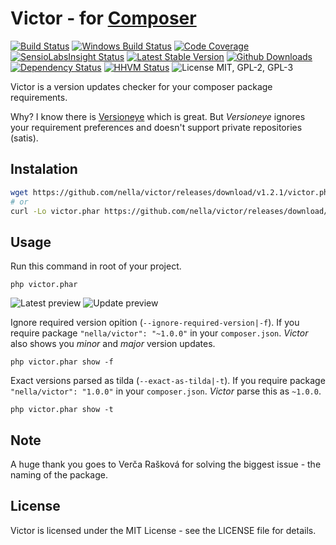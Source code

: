 # Victor - for [Composer](https://getcomposer.org)

[![Build Status](https://img.shields.io/travis/nella/victor/master.svg?style=flat-square)](https://travis-ci.org/nella/victor)
[![Windows Build Status](https://img.shields.io/appveyor/ci/Vrtak-CZ/victor/master.svg?style=flat-square)](https://ci.appveyor.com/project/Vrtak-CZ/victor)
[![Code Coverage](https://img.shields.io/coveralls/nella/victor.svg?style=flat-square)](https://coveralls.io/r/nella/victor)
[![SensioLabsInsight Status](https://img.shields.io/sensiolabs/i/3e962886-fa83-4601-a7d9-e75395111542.svg?style=flat-square)](https://insight.sensiolabs.com/projects/3e962886-fa83-4601-a7d9-e75395111542)
[![Latest Stable Version](https://img.shields.io/packagist/v/nella/victor.svg?style=flat-square)](https://packagist.org/packages/nella/victor)
[![Github Downloads](https://img.shields.io/github/downloads/nella/victor/total.svg?style=flat-square)](https://github.com/nella/victor)
[![Dependency Status](https://img.shields.io/versioneye/d/user/projects/56a569831b78fd0039000001.svg?style=flat-square)](https://www.versioneye.com/user/projects/56a569831b78fd0039000001)
[![HHVM Status](https://img.shields.io/hhvm/nella/victor.svg?style=flat-square)](http://hhvm.h4cc.de/package/nella/victor)
![License MIT, GPL-2, GPL-3](https://img.shields.io/badge/license-MIT-blue.svg?style=flat-square)

Victor is a version updates checker for your composer package requirements.

Why? I know there is [Versioneye](https://www.versioneye.com/) which is great.
But _Versioneye_ ignores your requirement preferences and doesn't support private repositories (satis).

## Instalation

```bash
wget https://github.com/nella/victor/releases/download/v1.2.1/victor.phar -O victor.phar
# or
curl -Lo victor.phar https://github.com/nella/victor/releases/download/v1.2.1/victor.phar
```

## Usage

Run this command in root of your project.

```
php victor.phar
```

![Latest preview](https://github.com/nella/victor/blob/master/build/latest.png)
![Update preview](https://github.com/nella/victor/blob/master/build/update.png)

Ignore required version opition (`--ignore-required-version|-f`).
If you require package `"nella/victor": "~1.0.0"` in your `composer.json`.
_Victor_ also shows you _minor_ and _major_ version updates.

```
php victor.phar show -f
```

Exact versions parsed as tilda (`--exact-as-tilda|-t`).
If you require package `"nella/victor": "1.0.0"` in your `composer.json`.
_Victor_ parse this as `~1.0.0`.

```
php victor.phar show -t
```

## Note

A huge thank you goes to Verča Rašková for solving the biggest issue - the naming of the package.

## License

Victor is licensed under the MIT License - see the LICENSE file for details.
